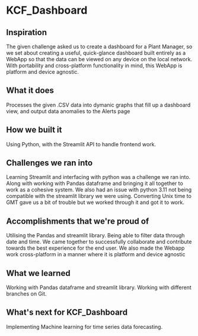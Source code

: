 # KCF_Dashboard

## Inspiration
The given challenge asked us to create a dashboard for a Plant Manager, so we set about creating a useful, quick-glance dashboard built entirely as a WebApp so that the data can be viewed on any device on the local network. With portability and cross-platform functionality in mind, this WebApp is platform and device agnostic.
## What it does
Processes the given .CSV data into dymanic graphs that fill up a dashboard view, and output data anomalies to the Alerts page
## How we built it
Using Python, with the Streamlit API to handle frontend work.
## Challenges we ran into
Learning Streamlit and interfacing with python was a challenge we ran into. Along with working with Pandas dataframe and bringing it all together to work as a cohesive system. We also had an issue with python 3.11 not being compatible with the streamlit library we were using. Converting Unix time to GMT gave us a bit of trouble but we worked through it and got it to work.
## Accomplishments that we're proud of
Utilising the Pandas and streamlit library. Being able to filter data through date and time. We came together to successfully collaborate and contribute towards the best experience for the end user. We also made the Webapp work cross-platform in a manner where it is platform and device agnostic
## What we learned
Working with Pandas dataframe and streamlit library. Working with different branches on Git.
## What's next for KCF_Dashboard
Implementing Machine learning for time series data forecasting.